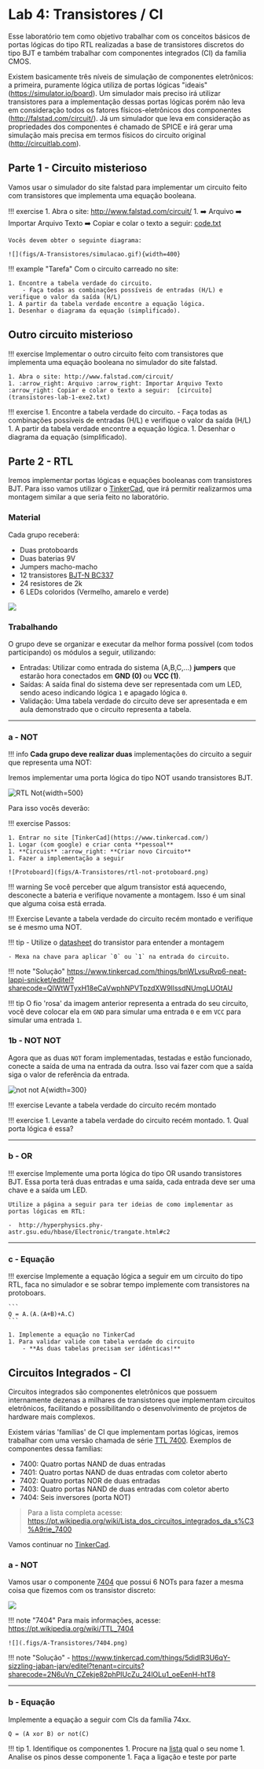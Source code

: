 # Lab 4: Transistores / CI

Esse laboratório tem como objetivo trabalhar com os conceitos básicos de portas lógicas do tipo RTL realizadas a base de transistores discretos do tipo BJT e também trabalhar com componentes integrados (CI) da família CMOS.

Existem basicamente três níveis de simulação de componentes eletrônicos: a primeira, puramente lógica utiliza de portas lógicas "ideais" (https://simulator.io/board). Um simulador mais preciso irá utilizar transistores para a implementação dessas portas lógicas porém não leva em consideração todos os fatores físicos-eletrônicos dos componentes (http://falstad.com/circuit/). Já um simulador que leva em consideração as propriedades dos componentes é chamado de SPICE e irá gerar uma simulação mais precisa em termos físicos do circuito original (http://circuitlab.com).

## Parte 1 - Circuito misterioso

Vamos usar o simulador do site falstad para implementar um circuito feito com transistores que implementa uma equação booleana. 

!!! exercise 
    1. Abra o site: http://www.falstad.com/circuit/
    1. :arrow_right: Arquivo :arrow_right: Importar Arquivo Texto :arrow_right: Copiar e colar o texto a seguir: [code.txt](transistores-lab-1-exe1.txt)

    Vocês devem obter o seguinte diagrama:

    ![](figs/A-Transistores/simulacao.gif){width=400}

!!! example "Tarefa"
    Com o circuito carreado no site:
    
    1. Encontre a tabela verdade do circuito.
        - Faça todas as combinações possíveis de entradas (H/L) e verifique o valor da saída (H/L)
    1. A partir da tabela verdade encontre a equação lógica.
    1. Desenhar o diagrama da equação (simplificado).


## Outro circuito misterioso

!!! exercise
    Implementar o outro circuito feito com transistores que implementa uma equação booleana no simulador do site falstad. 

    1. Abra o site: http://www.falstad.com/circuit/
    1. :arrow_right: Arquivo :arrow_right: Importar Arquivo Texto :arrow_right: Copiar e colar o texto a seguir:  [circuito](transistores-lab-1-exe2.txt)

!!! exercise
    1. Encontre a tabela verdade do circuito.
        - Faça todas as combinações possíveis de entradas (H/L) e verifique o valor da saída (H/L)
    1. A partir da tabela verdade encontre a equação lógica.
    1. Desenhar o diagrama da equação (simplificado).

## Parte 2 - RTL

Iremos implementar portas lógicas e equações booleanas com transistores BJT. Para isso vamos utilizar o [TinkerCad](https://www.tinkercad.com/), que irá permitir realizarmos uma montagem similar a que seria feito no laboratório.

### Material

Cada grupo receberá:

- Duas protoboards
- Duas baterias 9V
- Jumpers macho-macho
- 12 transistores [BJT-N BC337](https://www.onsemi.com/pub/Collateral/BC337-D.PDF)
- 24 resistores de 2k
- 6 LEDs coloridos (Vermelho, amarelo e verde)

![](figs/A-Transistores/materiais.jpg)

### Trabalhando

O grupo deve se organizar e executar da melhor forma possível (com todos participando) os módulos a seguir, utilizando:

- Entradas: Utilizar como entrada do sistema (A,B,C,...) **jumpers** que estarão hora conectados em **GND (0)** ou **VCC (1)**. 
- Saídas: A saída final do sistema deve ser representada com um LED, sendo aceso indicando lógica `1` e apagado lógica `0`.
- Validação: Uma tabela verdade do circuito deve ser apresentada e em aula demonstrado que o circuito representa a tabela.

----------------------

### a - NOT

!!! info
    **Cada grupo deve realizar duas** implementações do circuito a seguir que representa uma NOT:

Iremos implementar uma porta lógica do tipo NOT usando transistores BJT. 

![RTL Not](figs/A-Transistores/rtl-not.png){width=500}

Para isso vocês deverão:

!!! exercise
    Passos:
    
    1. Entrar no site [TinkerCad](https://www.tinkercad.com/)
    1. Logar (com google) e criar conta **pessoal**
    1. **Circuis** :arrow_right: **Criar novo Circuito**
    1. Fazer a implementação a seguir

    ![Protoboard](figs/A-Transistores/rtl-not-protoboard.png)

!!! warning
    Se você perceber que algum transistor está aquecendo,
    desconecte a bateria e verifique novamente a montagem.
    Isso é um sinal que alguma coisa está errada.

!!! Exercise
    Levante a tabela verdade do circuito recém montado e verifique se é mesmo uma NOT.

!!! tip
    - Utilize o [datasheet](https://www.onsemi.com/pub/Collateral/BC337-D.PDF) do transistor para entender a montagem

    - Mexa na chave para aplicar `0` ou `1` na entrada do circuito.

!!! note "Solução"
    https://www.tinkercad.com/things/bnWLvsuRvp6-neat-lappi-snicket/editel?sharecode=QlWtWTyxH18eCaVwphNPVTpzdXW9IlssdNUmgLUOtAU

!!! tip
    O fio 'rosa' da imagem anterior representa a entrada do seu circuito, você deve colocar ela em `GND` para simular uma entrada `0` e em `VCC` para simular uma entrada `1`.

    
### 1b - NOT NOT

Agora que as duas `NOT` foram implementadas, testadas e estão funcionado, conecte a saída de uma na entrada da outra. Isso vai fazer com que a saída siga o valor de referência da entrada.

![not not A](figs/A-Transistores/notnot.png){width=300}

!!! exercise
    Levante a tabela verdade do circuito recém montado

!!! exercise
    1. Levante a tabela verdade do circuito recém montado.
    1. Qual porta lógica é essa?

----------------------

### b - OR

!!! exercise
    Implemente uma porta lógica do tipo OR usando transistores BJT. Essa porta terá duas entradas e uma saída, cada entrada deve ser uma chave e a saída um LED.

    Utilize a página a seguir para ter ideias de como implementar as portas lógicas em RTL:
    
    -  http://hyperphysics.phy-astr.gsu.edu/hbase/Electronic/trangate.html#c2

----------------------

### c - Equação

!!! exercise
    Implemente a equação lógica a seguir em um circuito do tipo RTL, faca no simulador e se sobrar tempo implemente com transistores na protoboars. 

    ```
    Q = A.(A.(A+B)+A.C)
    ```

    1. Implemente a equação no TinkerCad
    1. Para validar valide com tabela verdade do circuito 
        - **As duas tabelas precisam ser idênticas!** 

## Circuitos Integrados - CI

Circuitos integrados são componentes eletrônicos que possuem internamente dezenas a milhares de transistores que implementam circuitos eletrônicos, facilitando e possibilitando o desenvolvimento de projetos de hardware mais complexos.

Existem várias 'famílias' de CI que implementam portas lógicas, iremos trabalhar com uma versão chamada de série [TTL 7400](https://pt.wikipedia.org/wiki/S%C3%A9rie_7400). Exemplos de componentes dessa famílias:

- 7400: Quatro portas NAND de duas entradas
- 7401: Quatro portas NAND de duas entradas com coletor aberto
- 7402: Quatro portas NOR de duas entradas
- 7403: Quatro portas NAND de duas entradas com coletor aberto
- 7404: Seis inversores (porta NOT)

> Para a lista completa acesse: https://pt.wikipedia.org/wiki/Lista_dos_circuitos_integrados_da_s%C3%A9rie_7400

Vamos continuar no [TinkerCad](https://www.tinkercad.com/).

### a - NOT

Vamos usar o componente [7404](https://pt.wikipedia.org/wiki/TTL_7404) que possui 6 NOTs para fazer a mesma coisa que fizemos com os transistor discreto:

![](figs/A-Transistores/7404-pcb.png)

!!! note "7404"
    Para mais informações, acesse:  https://pt.wikipedia.org/wiki/TTL_7404
   
    ![](.figs/A-Transistores/7404.png)

!!! note "Solução"
    - https://www.tinkercad.com/things/5didIR3U6qY-sizzling-jaban-jarv/editel?tenant=circuits?sharecode=2N6uVn_CZekje82phPIUcZu_24lOLu1_oeEenH-htT8

----------------------

### b - Equação

Implemente a equação a seguir com CIs da família 74xx.

```
Q = (A xor B) or not(C)
```

!!! tip
    1. Identifique os componentes
    1. Procure na [lista](https://pt.wikipedia.org/wiki/Lista_dos_circuitos_integrados_da_s%C3%A9rie_7400) qual o seu nome
    1. Analise os pinos desse componente
    1. Faça a ligação e teste por parte
